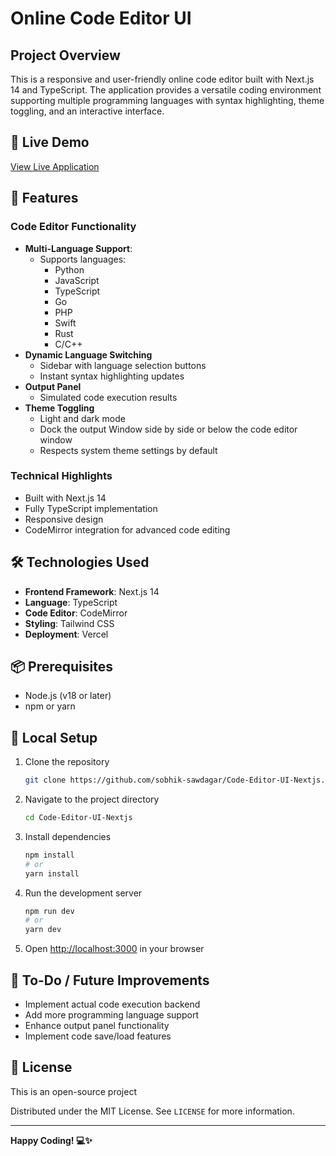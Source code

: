 # Online Code Editor UI

## Project Overview

This is a responsive and user-friendly online code editor built with Next.js 14 and TypeScript. The application provides a versatile coding environment supporting multiple programming languages with syntax highlighting, theme toggling, and an interactive interface.

## 🌟 Live Demo

[View Live Application](https://code-editor-ui-nextjs.vercel.app/)

## 🚀 Features

### Code Editor Functionality
- **Multi-Language Support**: 
  - Supports languages: 
    - Python
    - JavaScript
    - TypeScript
    - Go
    - PHP
    - Swift
    - Rust
    - C/C++
- **Dynamic Language Switching**
  - Sidebar with language selection buttons
  - Instant syntax highlighting updates
- **Output Panel**
  - Simulated code execution results
- **Theme Toggling**
  - Light and dark mode
  - Dock the output Window side by side or below the code editor window
  - Respects system theme settings by default

### Technical Highlights
- Built with Next.js 14
- Fully TypeScript implementation
- Responsive design
- CodeMirror integration for advanced code editing

## 🛠 Technologies Used

- **Frontend Framework**: Next.js 14
- **Language**: TypeScript
- **Code Editor**: CodeMirror
- **Styling**: Tailwind CSS
- **Deployment**: Vercel

## 📦 Prerequisites

- Node.js (v18 or later)
- npm or yarn

## 🔧 Local Setup

1. Clone the repository
   ```bash
   git clone https://github.com/sobhik-sawdagar/Code-Editor-UI-Nextjs.git
   ```

2. Navigate to the project directory
   ```bash
   cd Code-Editor-UI-Nextjs
   ```

3. Install dependencies
   ```bash
   npm install
   # or
   yarn install
   ```

4. Run the development server
   ```bash
   npm run dev
   # or
   yarn dev
   ```

5. Open [http://localhost:3000](http://localhost:3000) in your browser


## 📝 To-Do / Future Improvements

- Implement actual code execution backend
- Add more programming language support
- Enhance output panel functionality
- Implement code save/load features

## 📄 License
This is an open-source project

Distributed under the MIT License. See `LICENSE` for more information.

---

**Happy Coding! 💻✨**
